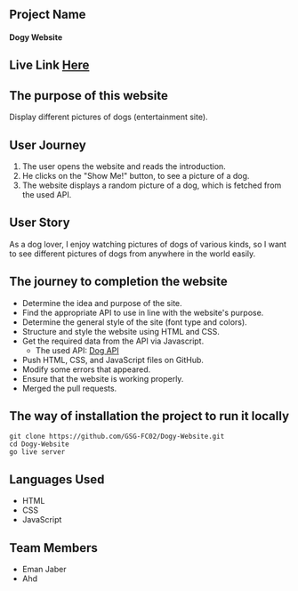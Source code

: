## Project Name
#### Dogy Website

## Live Link [Here](https://gsg-fc02.github.io/Eman-Ahd-API/)

## The purpose of this website
Display different pictures of dogs (entertainment site).

## User Journey
1. The user opens the website and reads the introduction.
2. He clicks on the "Show Me!" button, to see a picture of a dog.
3. The website displays a random picture of a dog, which is fetched from the used API.

## User Story
As a dog lover, I enjoy watching pictures of dogs of various kinds, so I want to see different pictures of dogs from anywhere in the world easily.

## The journey to completion the website
- Determine the idea and purpose of the site.
- Find the appropriate API to use in line with the website's purpose.
- Determine the general style of the site (font type and colors).
- Structure and style the website using HTML and CSS.
- Get the required data from the API via Javascript.
  - The used API: [Dog API](https://dog.ceo/dog-api/)
- Push HTML, CSS, and JavaScript files on GitHub.
- Modify some errors that appeared.
- Ensure that the website is working properly.
- Merged the pull requests.

## The way of installation the project to run it locally
```
git clone https://github.com/GSG-FC02/Dogy-Website.git
cd Dogy-Website
go live server
```

## Languages Used
* HTML
* CSS
* JavaScript

## Team Members
* Eman Jaber
* Ahd
